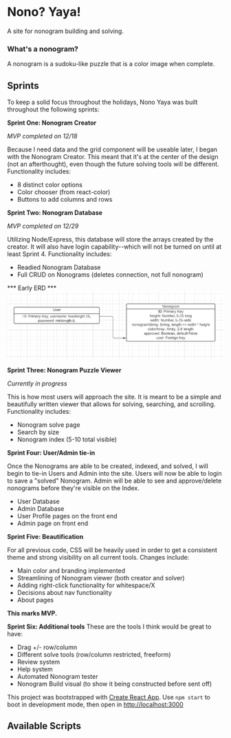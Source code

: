 # Nono? Yaya!
A site for nonogram building and solving.

### What's a nonogram?
A nonogram is a sudoku-like puzzle that is a color image when complete.

## Sprints
To keep a solid focus throughout the holidays, Nono Yaya was built throughout the following sprints:

**Sprint One: Nonogram Creator**

*MVP completed on 12/18*

Because I need data and the grid component will be useable later, I began with the Nonogram Creator. This meant that it's at the center of the design (not an afterthought), even though the future solving tools will be different.
Functionality includes:
* 8 distinct color options
* Color chooser (from react-color)
* Buttons to add columns and rows



**Sprint Two: Nonogram Database**

*MVP completed on 12/29*

Utilizing Node/Express, this database will store the arrays created by the creator. It will also have login capability--which will not be turned on until at least Sprint 4.
Functionality includes:
* Readied Nonogram Database
* Full CRUD on Nonograms (deletes connection, not full nonogram)

*** Early ERD ***
![ERD](/public/Nonogram-Early-ERD.png)


**Sprint Three: Nonogram Puzzle Viewer**

*Currently in progress*

This is how most users will approach the site. It is meant to be a simple and beautifully written viewer that allows for solving, searching, and scrolling.
Functionality includes:
* Nonogram solve page
* Search by size
* Nonogram index (5-10 total visible)

**Sprint Four: User/Admin tie-in**

Once the Nonograms are able to be created, indexed, and solved, I will begin to tie-in Users and Admin into the site. Users will now be able to login to save a "solved" Nonogram. Admin will be able to see and approve/delete nonograms before they're visible on the Index.
* User Database
* Admin Database
* User Profile pages on the front end
* Admin page on front end


**Sprint Five: Beautification**

For all previous code, CSS will be heavily used in order to get a consistent theme and strong visibility on all current tools.
Changes include:
* Main color and branding implemented
* Streamlining of Nonogram viewer (both creator and solver)
* Adding right-click functionality for whitespace/X
* Decisions about nav functionality
* About pages

**This marks MVP.**

**Sprint Six: Additional tools**
These are the tools I think would be great to have:
* Drag +/- row/column
* Different solve tools (row/column restricted, freeform)
* Review system
* Help system
* Automated Nonogram tester
* Nonogram Build visual (to show it being constructed before sent off)


This project was bootstrapped with [Create React App](https://github.com/facebook/create-react-app).
Use `npm start` to boot in development mode, then open in [http://localhost:3000](http://localhost:3000)
## Available Scripts

